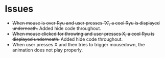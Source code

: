 # Issues
* ~~When mouse is over Ryu and user presses 'X', a cool Ryu is displayed underneath.~~ Added hide code throughout.
* ~~When mouse clicked for throwing and user presses X, a cool Ryu is displayed underneath.~~ Added hide code throughout.
* When user presses X and then tries to trigger mousedown, the animation does not play properly.